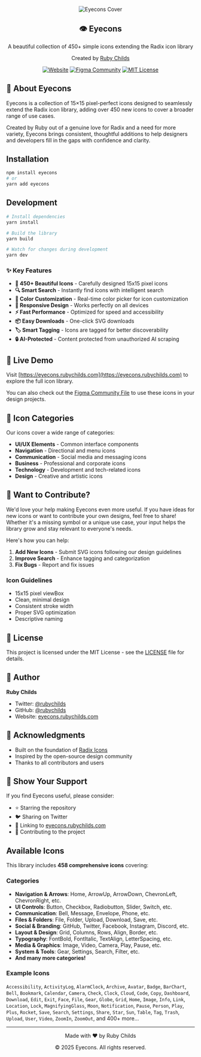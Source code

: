 <div align="center">
  
![Eyecons Cover](./public/Cover.png)

  <h2>👁️ Eyecons</h2>
  <p>A beautiful collection of 450+ simple icons extending the Radix icon library</p>
  <p>Created by <a href="https://twitter.com/rubychilds">Ruby Childs</a></p>

[![Website](https://img.shields.io/badge/Website-eyecons.rubychilds.com-4285F4?style=flat&logo=google-chrome&logoColor=white)](https://eyecons.rubychilds.com)
[![Figma Community](https://img.shields.io/badge/Figma-Community%20File-F24E1E?style=flat&logo=figma&logoColor=white)](https://www.figma.com/community/file/1526760064955383920)
[![MIT License](https://img.shields.io/badge/License-MIT-green.svg)](https://choosealicense.com/licenses/mit/)

</div>

## 🎯 About Eyecons

Eyecons is a collection of 15×15 pixel-perfect icons designed to seamlessly extend the Radix icon library, adding over 450 new icons to cover a broader range of use cases.

Created by Ruby out of a genuine love for Radix and a need for more variety, Eyecons brings consistent, thoughtful additions to help designers and developers fill in the gaps with confidence and clarity.

## Installation

```bash
npm install eyecons
# or
yarn add eyecons
```

## Development

```bash
# Install dependencies
yarn install

# Build the library
yarn build

# Watch for changes during development
yarn dev
```

### ✨ Key Features

- **🎨 450+ Beautiful Icons** - Carefully designed 15x15 pixel icons
- **🔍 Smart Search** - Instantly find icons with intelligent search
- **🎨 Color Customization** - Real-time color picker for icon customization
- **📱 Responsive Design** - Works perfectly on all devices
- **⚡ Fast Performance** - Optimized for speed and accessibility
- **📦 Easy Downloads** - One-click SVG downloads
- **🏷️ Smart Tagging** - Icons are tagged for better discoverability
- **🔒 AI-Protected** - Content protected from unauthorized AI scraping

## 🚀 Live Demo

Visit [https://eyecons.rubychilds.com](https://eyecons.rubychilds.com) to explore the full icon library.

You can also check out the [Figma Community File](https://www.figma.com/community/file/1526760064955383920) to use these icons in your design projects.

## 🎨 Icon Categories

Our icons cover a wide range of categories:

- **UI/UX Elements** - Common interface components
- **Navigation** - Directional and menu icons
- **Communication** - Social media and messaging icons
- **Business** - Professional and corporate icons
- **Technology** - Development and tech-related icons
- **Design** - Creative and artistic icons


## 🤝 Want to Contribute?

We'd love your help making Eyecons even more useful. If you have ideas for new icons or want to contribute your own designs, feel free to share! Whether it's a missing symbol or a unique use case, your input helps the library grow and stay relevant to everyone's needs.

Here's how you can help:

1. **Add New Icons** - Submit SVG icons following our design guidelines
2. **Improve Search** - Enhance tagging and categorization
3. **Fix Bugs** - Report and fix issues

### Icon Guidelines

- 15x15 pixel viewBox
- Clean, minimal design
- Consistent stroke width
- Proper SVG optimization
- Descriptive naming

## 📄 License

This project is licensed under the MIT License - see the [LICENSE](LICENSE) file for details.

## 👤 Author

**Ruby Childs**

- Twitter: [@rubychilds](https://twitter.com/rubychilds)
- GitHub: [@rubychilds](https://github.com/rubychilds)
- Website: [eyecons.rubychilds.com](https://eyecons.rubychilds.com)

## 🙏 Acknowledgments

- Built on the foundation of [Radix Icons](https://icons.radix-ui.com/)
- Inspired by the open-source design community
- Thanks to all contributors and users

## 🌟 Show Your Support

If you find Eyecons useful, please consider:

- ⭐ Starring the repository
- 🐦 Sharing on Twitter
- 🔗 Linking to [eyecons.rubychilds.com](https://eyecons.rubychilds.com)
- 🤝 Contributing to the project

## Available Icons

This library includes **458 comprehensive icons** covering:

### Categories
- **Navigation & Arrows**: Home, ArrowUp, ArrowDown, ChevronLeft, ChevronRight, etc.
- **UI Controls**: Button, Checkbox, Radiobutton, Slider, Switch, etc.
- **Communication**: Bell, Message, Envelope, Phone, etc.  
- **Files & Folders**: File, Folder, Upload, Download, Save, etc.
- **Social & Branding**: GitHub, Twitter, Facebook, Instagram, Discord, etc.
- **Layout & Design**: Grid, Columns, Rows, Align, Border, etc.
- **Typography**: FontBold, FontItalic, TextAlign, LetterSpacing, etc.
- **Media & Graphics**: Image, Video, Camera, Play, Pause, etc.
- **System & Tools**: Gear, Settings, Search, Filter, etc.
- **And many more categories!**

### Example Icons
`Accessibility`, `ActivityLog`, `AlarmClock`, `Archive`, `Avatar`, `Badge`, `BarChart`, `Bell`, `Bookmark`, `Calendar`, `Camera`, `Check`, `Clock`, `Cloud`, `Code`, `Copy`, `Dashboard`, `Download`, `Edit`, `Exit`, `Face`, `File`, `Gear`, `Globe`, `Grid`, `Home`, `Image`, `Info`, `Link`, `Location`, `Lock`, `MagnifyingGlass`, `Moon`, `Notification`, `Pause`, `Person`, `Play`, `Plus`, `Rocket`, `Save`, `Search`, `Settings`, `Share`, `Star`, `Sun`, `Table`, `Tag`, `Trash`, `Upload`, `User`, `Video`, `ZoomIn`, `ZoomOut`, and 400+ more...

---

<div align="center">
  <p>Made with ❤️ by Ruby Childs</p>
  <p>© 2025 Eyecons. All rights reserved.</p>
</div>